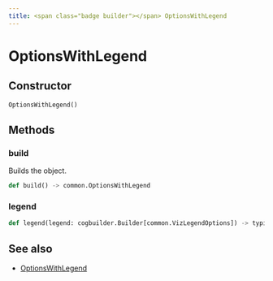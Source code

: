 ```yaml
---
title: <span class="badge builder"></span> OptionsWithLegend
---
```

# <span class="badge builder"></span> OptionsWithLegend

## Constructor

```python
OptionsWithLegend()
```
## Methods

### <span class="badge object-method"></span> build

Builds the object.

```python
def build() -> common.OptionsWithLegend
```

### <span class="badge object-method"></span> legend

```python
def legend(legend: cogbuilder.Builder[common.VizLegendOptions]) -> typing.Self
```

## See also

 * <span class="badge object-type-class"></span> [OptionsWithLegend](./object-OptionsWithLegend.md)
